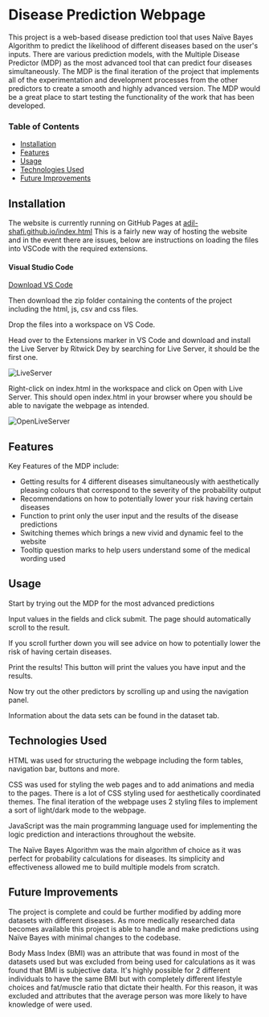 # Disease Prediction Webpage

This project is a web-based disease prediction tool that uses Naïve Bayes Algorithm to predict the likelihood of different diseases based on the user's inputs. There are various prediction models, with the Multiple Disease Predictor (MDP) as the most advanced tool that can predict four diseases simultaneously. The MDP is the final iteration of the project that implements all of the experimentation and development processes from the other predictors to create a smooth and highly advanced version. The MDP would be a great place to start testing the functionality of the work that has been developed.


### Table of Contents
- [Installation](#Installation)
- [Features](#Features)
- [Usage](#Usage)
- [Technologies Used](#Technologies-Used)
- [Future Improvements](#Future-Improvements)



## Installation
The website is currently running on GitHub Pages at [adil-shafi.github.io/index.html](https://adil-shafi.github.io/)
This is a fairly new way of hosting the website and in the event there are issues, below are instructions on loading the files into VSCode with the required extensions.

#### Visual Studio Code
[Download VS Code](https://code.visualstudio.com/download)

Then download the zip folder containing the contents of the project including the html, js, csv and css files.

Drop the files into a workspace on VS Code.

Head over to the Extensions marker in VS Code and download and install the Live Server by Ritwick Dey by searching for Live Server, it should be the first one.

![LiveServer](https://github.com/user-attachments/assets/f0ed9caf-9194-4c37-a2fb-265eb33e2a4b)



Right-click on index.html in the workspace and click on Open with Live Server. This should open index.html in your browser where you should be able to navigate the webpage as intended.



![OpenLiveServer](https://github.com/user-attachments/assets/418ebe1b-38da-471d-9bd8-b86f2eda0304)



## Features

Key Features of the MDP include:
-	Getting results for 4 different diseases simultaneously with aesthetically pleasing colours that correspond to the severity of the probability output
-	Recommendations on how to potentially lower your risk having certain diseases
-	Function to print only the user input and the results of the disease predictions
-	Switching themes which brings a new vivid and dynamic feel to the website
-	Tooltip question marks to help users understand some of the medical wording used

## Usage
Start by trying out the MDP for the most advanced predictions

Input values in the fields and click submit. The page should automatically scroll to the result.

If you scroll further down you will see advice on how to potentially lower the risk of having certain diseases.

Print the results! This button will print the values you have input and the results.

Now try out the other predictors by scrolling up and using the navigation panel.

Information about the data sets can be found in the dataset tab.


## Technologies Used
HTML was used for structuring the webpage including the form tables, navigation bar, buttons and more.

CSS was used for styling the web pages and to add animations and media to the pages. There is a lot of CSS styling used for aesthetically coordinated themes. The final iteration of the webpage uses 2 styling files to implement a sort of light/dark mode to the webpage.

JavaScript was the main programming language used for implementing the logic prediction and interactions throughout the website.

The Naïve Bayes Algorithm was the main algorithm of choice as it was perfect for probability calculations for diseases. Its simplicity and effectiveness allowed me to build multiple models from scratch.



## Future Improvements
The project is complete and could be further modified by adding more datasets with different diseases. As more medically researched data becomes available this project is able to handle and make predictions using Naïve Bayes with minimal changes to the codebase.

Body Mass Index (BMI) was an attribute that was found in most of the datasets used but was excluded from being used for calculations as it was found that BMI is subjective data. It's highly possible for 2 different individuals to have the same BMI but with completely different lifestyle choices and fat/muscle ratio that dictate their health. For this reason, it was excluded and attributes that the average person was more likely to have knowledge of were used.

